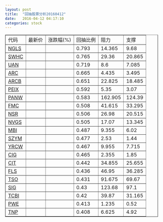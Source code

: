 ```yaml
---
layout: post
title:  "回抽股票分析20160412"
date:   2016-04-12 04:17:10
categories: stock
---
```

<script type="text/javascript">
var stockList = []
stockList.push('gb_ngls');
stockList.push('gb_swhc');
stockList.push('gb_uan');
stockList.push('gb_arc');
stockList.push('gb_arcb');
stockList.push('gb_peix');
stockList.push('gb_panw');
stockList.push('gb_fmc');
stockList.push('gb_nsr');
stockList.push('gb_nvgs');
stockList.push('gb_mbi');
stockList.push('gb_szym');
stockList.push('gb_yrcw');
stockList.push('gb_cig');
stockList.push('gb_cit');
stockList.push('gb_fls');
stockList.push('gb_tso');
stockList.push('gb_sig');
stockList.push('gb_tcbi');
stockList.push('gb_pwe');
stockList.push('gb_tnp');
</script>
<table border="1">
 <tr>
 <td>代码</td>
 <td>最新价</td>
 <td>涨跌幅(%)</td>
 <td>回抽比例</td>
 <td>阻力</td>
 <td>支撑</td>
</tr>
  <tr id="ngls">
  <td><a href="http://stock.finance.sina.com.cn/usstock/quotes/NGLS.html" target="_blank">NGLS</a></td><td></td><td></td><td>0.793</td><td>14.365</td><td>9.68</td></tr>
  <tr id="swhc">
  <td><a href="http://stock.finance.sina.com.cn/usstock/quotes/SWHC.html" target="_blank">SWHC</a></td><td></td><td></td><td>0.765</td><td>29.36</td><td>20.865</td></tr>
  <tr id="uan">
  <td><a href="http://stock.finance.sina.com.cn/usstock/quotes/UAN.html" target="_blank">UAN</a></td><td></td><td></td><td>0.719</td><td>8.6</td><td>7.085</td></tr>
  <tr id="arc">
  <td><a href="http://stock.finance.sina.com.cn/usstock/quotes/ARC.html" target="_blank">ARC</a></td><td></td><td></td><td>0.665</td><td>4.435</td><td>3.495</td></tr>
  <tr id="arcb">
  <td><a href="http://stock.finance.sina.com.cn/usstock/quotes/ARCB.html" target="_blank">ARCB</a></td><td></td><td></td><td>0.651</td><td>22.825</td><td>18.485</td></tr>
  <tr id="peix">
  <td><a href="http://stock.finance.sina.com.cn/usstock/quotes/PEIX.html" target="_blank">PEIX</a></td><td></td><td></td><td>0.592</td><td>5.35</td><td>3.07</td></tr>
  <tr id="panw">
  <td><a href="http://stock.finance.sina.com.cn/usstock/quotes/PANW.html" target="_blank">PANW</a></td><td></td><td></td><td>0.583</td><td>162.905</td><td>124.39</td></tr>
  <tr id="fmc">
  <td><a href="http://stock.finance.sina.com.cn/usstock/quotes/FMC.html" target="_blank">FMC</a></td><td></td><td></td><td>0.508</td><td>41.615</td><td>33.295</td></tr>
  <tr id="nsr">
  <td><a href="http://stock.finance.sina.com.cn/usstock/quotes/NSR.html" target="_blank">NSR</a></td><td></td><td></td><td>0.506</td><td>26.98</td><td>20.515</td></tr>
  <tr id="nvgs">
  <td><a href="http://stock.finance.sina.com.cn/usstock/quotes/NVGS.html" target="_blank">NVGS</a></td><td></td><td></td><td>0.505</td><td>17.07</td><td>13.345</td></tr>
  <tr id="mbi">
  <td><a href="http://stock.finance.sina.com.cn/usstock/quotes/MBI.html" target="_blank">MBI</a></td><td></td><td></td><td>0.487</td><td>9.355</td><td>6.02</td></tr>
  <tr id="szym">
  <td><a href="http://stock.finance.sina.com.cn/usstock/quotes/SZYM.html" target="_blank">SZYM</a></td><td></td><td></td><td>0.477</td><td>2.53</td><td>1.44</td></tr>
  <tr id="yrcw">
  <td><a href="http://stock.finance.sina.com.cn/usstock/quotes/YRCW.html" target="_blank">YRCW</a></td><td></td><td></td><td>0.467</td><td>9.955</td><td>7.715</td></tr>
  <tr id="cig">
  <td><a href="http://stock.finance.sina.com.cn/usstock/quotes/CIG.html" target="_blank">CIG</a></td><td></td><td></td><td>0.465</td><td>2.355</td><td>1.85</td></tr>
  <tr id="cit">
  <td><a href="http://stock.finance.sina.com.cn/usstock/quotes/CIT.html" target="_blank">CIT</a></td><td></td><td></td><td>0.442</td><td>34.855</td><td>25.655</td></tr>
  <tr id="fls">
  <td><a href="http://stock.finance.sina.com.cn/usstock/quotes/FLS.html" target="_blank">FLS</a></td><td></td><td></td><td>0.436</td><td>46.95</td><td>36.285</td></tr>
  <tr id="tso">
  <td><a href="http://stock.finance.sina.com.cn/usstock/quotes/TSO.html" target="_blank">TSO</a></td><td></td><td></td><td>0.431</td><td>91.675</td><td>69.67</td></tr>
  <tr id="sig">
  <td><a href="http://stock.finance.sina.com.cn/usstock/quotes/SIG.html" target="_blank">SIG</a></td><td></td><td></td><td>0.43</td><td>123.68</td><td>97.1</td></tr>
  <tr id="tcbi">
  <td><a href="http://stock.finance.sina.com.cn/usstock/quotes/TCBI.html" target="_blank">TCBI</a></td><td></td><td></td><td>0.42</td><td>39.87</td><td>31.165</td></tr>
  <tr id="pwe">
  <td><a href="http://stock.finance.sina.com.cn/usstock/quotes/PWE.html" target="_blank">PWE</a></td><td></td><td></td><td>0.413</td><td>1.235</td><td>0.52</td></tr>
  <tr id="tnp">
  <td><a href="http://stock.finance.sina.com.cn/usstock/quotes/TNP.html" target="_blank">TNP</a></td><td></td><td></td><td>0.408</td><td>6.625</td><td>4.92</td></tr>
</table>
